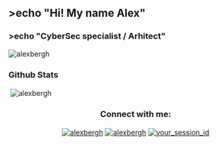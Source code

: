 ## >echo "Hi! My name Alex"
### >echo "CyberSec specialist / Arhitect"

<p align="left"> <img src="https://komarev.com/ghpvc/?username=alexbergh&label=Profile%20views&color=0e75b6&style=flat" alt="alexbergh" /> </p>
<h3 align="left">Github Stats </h3>
<p>&nbsp;<img align="center" src="https://github-readme-stats-git-masterrstaa-rickstaa.vercel.app/api?username=alexbergh&show_icons=true&theme=dark" alt="alexbergh" /></p>
<h3 align="center">Connect with me:</h3>
<p align="center">
<a href="http://t.me/a_hberg" target="blank"><img align="center" src="https://img.shields.io/badge/Telegram-2CA5E0?style=for-the-badge&logo=telegram&logoColor=blue" alt="alexbergh" /></a>
<a href="mailto:git.upstate674@passinbox.com" target="blank"><img align="center" src="https://img.shields.io/badge/Email-8B89CC?style=for-the-badge&logo=protonmail&logoColor=white" alt="alexbergh" /></a>
<a href="https://github.com/alexbergh/alexbergh.github.io/blob/main/qr.svg" target="_blank"> 
    <img align="center" src="https://img.shields.io/badge/Session-2CA5E0?style=for-the-badge&logo=session&logoColor=green" alt="your_session_id" />
</a>

